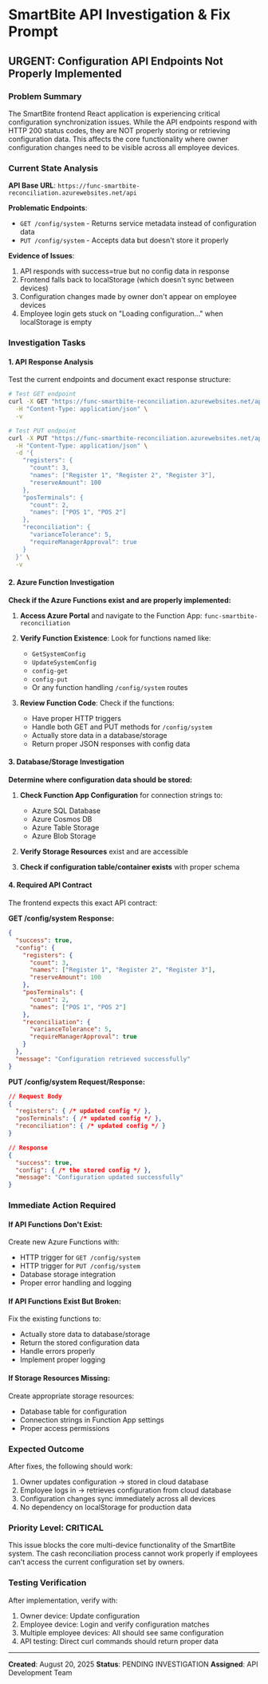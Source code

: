 # SmartBite API Investigation & Fix Prompt

## URGENT: Configuration API Endpoints Not Properly Implemented

### Problem Summary
The SmartBite frontend React application is experiencing critical configuration synchronization issues. While the API endpoints respond with HTTP 200 status codes, they are NOT properly storing or retrieving configuration data. This affects the core functionality where owner configuration changes need to be visible across all employee devices.

### Current State Analysis

**API Base URL**: `https://func-smartbite-reconciliation.azurewebsites.net/api`

**Problematic Endpoints**:
- `GET /config/system` - Returns service metadata instead of configuration data
- `PUT /config/system` - Accepts data but doesn't store it properly

**Evidence of Issues**:
1. API responds with success=true but no config data in response
2. Frontend falls back to localStorage (which doesn't sync between devices)
3. Configuration changes made by owner don't appear on employee devices
4. Employee login gets stuck on "Loading configuration..." when localStorage is empty

### Investigation Tasks

#### 1. API Response Analysis
Test the current endpoints and document exact response structure:

```bash
# Test GET endpoint
curl -X GET "https://func-smartbite-reconciliation.azurewebsites.net/api/config/system" \
  -H "Content-Type: application/json" \
  -v

# Test PUT endpoint
curl -X PUT "https://func-smartbite-reconciliation.azurewebsites.net/api/config/system" \
  -H "Content-Type: application/json" \
  -d '{
    "registers": {
      "count": 3,
      "names": ["Register 1", "Register 2", "Register 3"],
      "reserveAmount": 100
    },
    "posTerminals": {
      "count": 2,
      "names": ["POS 1", "POS 2"]
    },
    "reconciliation": {
      "varianceTolerance": 5,
      "requireManagerApproval": true
    }
  }' \
  -v
```

#### 2. Azure Function Investigation
**Check if the Azure Functions exist and are properly implemented:**

1. **Access Azure Portal** and navigate to the Function App: `func-smartbite-reconciliation`
2. **Verify Function Existence**: Look for functions named like:
   - `GetSystemConfig`
   - `UpdateSystemConfig` 
   - `config-get`
   - `config-put`
   - Or any function handling `/config/system` routes

3. **Review Function Code**: Check if the functions:
   - Have proper HTTP triggers
   - Handle both GET and PUT methods for `/config/system`
   - Actually store data in a database/storage
   - Return proper JSON responses with config data

#### 3. Database/Storage Investigation
**Determine where configuration data should be stored:**

1. **Check Function App Configuration** for connection strings to:
   - Azure SQL Database
   - Azure Cosmos DB
   - Azure Table Storage
   - Azure Blob Storage

2. **Verify Storage Resources** exist and are accessible
3. **Check if configuration table/container exists** with proper schema

#### 4. Required API Contract
The frontend expects this exact API contract:

**GET /config/system Response:**
```json
{
  "success": true,
  "config": {
    "registers": {
      "count": 3,
      "names": ["Register 1", "Register 2", "Register 3"],
      "reserveAmount": 100
    },
    "posTerminals": {
      "count": 2,
      "names": ["POS 1", "POS 2"]
    },
    "reconciliation": {
      "varianceTolerance": 5,
      "requireManagerApproval": true
    }
  },
  "message": "Configuration retrieved successfully"
}
```

**PUT /config/system Request/Response:**
```json
// Request Body
{
  "registers": { /* updated config */ },
  "posTerminals": { /* updated config */ },
  "reconciliation": { /* updated config */ }
}

// Response
{
  "success": true,
  "config": { /* the stored config */ },
  "message": "Configuration updated successfully"
}
```

### Immediate Action Required

#### If API Functions Don't Exist:
Create new Azure Functions with:
- HTTP trigger for `GET /config/system`
- HTTP trigger for `PUT /config/system` 
- Database storage integration
- Proper error handling and logging

#### If API Functions Exist But Broken:
Fix the existing functions to:
- Actually store data to database/storage
- Return the stored configuration data
- Handle errors properly
- Implement proper logging

#### If Storage Resources Missing:
Create appropriate storage resources:
- Database table for configuration
- Connection strings in Function App settings
- Proper access permissions

### Expected Outcome
After fixes, the following should work:
1. Owner updates configuration → stored in cloud database
2. Employee logs in → retrieves configuration from cloud database
3. Configuration changes sync immediately across all devices
4. No dependency on localStorage for production data

### Priority Level: CRITICAL
This issue blocks the core multi-device functionality of the SmartBite system. The cash reconciliation process cannot work properly if employees can't access the current configuration set by owners.

### Testing Verification
After implementation, verify with:
1. Owner device: Update configuration
2. Employee device: Login and verify configuration matches
3. Multiple employee devices: All should see same configuration
4. API testing: Direct curl commands should return proper data

---
**Created**: August 20, 2025
**Status**: PENDING INVESTIGATION
**Assigned**: API Development Team

